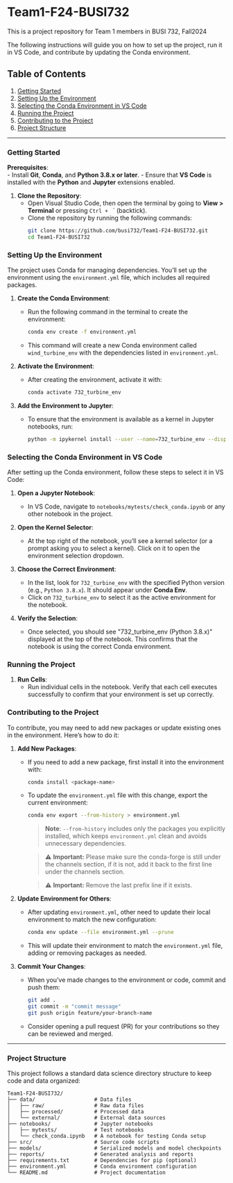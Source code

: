 # Team1-F24-BUSI732
This is a project repository for Team 1 members in BUSI 732, Fall2024

The following instructions will guide you on how to set up the project, run it in VS Code, and contribute by updating the Conda environment.

## Table of Contents
1. [Getting Started](#getting-started)
2. [Setting Up the Environment](#setting-up-the-environment)
3. [Selecting the Conda Environment in VS Code](#selecting-the-conda-environment-in-vs-code)
4. [Running the Project](#running-the-project)
5. [Contributing to the Project](#contributing-to-the-project)
6. [Project Structure](#project-structure)

---

### Getting Started

**Prerequisites**:  
    - Install **Git**, **Conda**, and **Python 3.8.x or later**. 
    - Ensure that **VS Code** is installed with the **Python** and **Jupyter** extensions enabled.  

1. **Clone the Repository**:
   - Open Visual Studio Code, then open the terminal by going to **View > Terminal** or pressing `Ctrl + ` ` (backtick).
   - Clone the repository by running the following commands:
     ```bash
     git clone https://github.com/busi732/Team1-F24-BUSI732.git
     cd Team1-F24-BUSI732
     ```

### Setting Up the Environment

The project uses Conda for managing dependencies. You’ll set up the environment using the `environment.yml` file, which includes all required packages.

1. **Create the Conda Environment**:
   - Run the following command in the terminal to create the environment:
     ```bash
     conda env create -f environment.yml
     ```
   - This command will create a new Conda environment called `wind_turbine_env` with the dependencies listed in `environment.yml`.

2. **Activate the Environment**:
   - After creating the environment, activate it with:
     ```bash
     conda activate 732_turbine_env
     ```

3. **Add the Environment to Jupyter**:
   - To ensure that the environment is available as a kernel in Jupyter notebooks, run:
     ```bash
     python -m ipykernel install --user --name=732_turbine_env --display-name "Python (732_turbine_env)"
     ```

### Selecting the Conda Environment in VS Code

After setting up the Conda environment, follow these steps to select it in VS Code:

1. **Open a Jupyter Notebook**:
   - In VS Code, navigate to `notebooks/mytests/check_conda.ipynb` or any other notebook in the project.

2. **Open the Kernel Selector**:
   - At the top right of the notebook, you’ll see a kernel selector (or a prompt asking you to select a kernel). Click on it to open the environment selection dropdown.

3. **Choose the Correct Environment**:
   - In the list, look for `732_turbine_env` with the specified Python version (e.g., `Python 3.8.x`). It should appear under **Conda Env**.
   - Click on `732_turbine_env` to select it as the active environment for the notebook.

4. **Verify the Selection**:
   - Once selected, you should see "732_turbine_env (Python 3.8.x)" displayed at the top of the notebook. This confirms that the notebook is using the correct Conda environment.

### Running the Project

1. **Run Cells**:
   - Run individual cells in the notebook. Verify that each cell executes successfully to confirm that your environment is set up correctly.

### Contributing to the Project

To contribute, you may need to add new packages or update existing ones in the environment. Here’s how to do it:

1. **Add New Packages**:
   - If you need to add a new package, first install it into the environment with:
     ```bash
     conda install <package-name>
     ```
   - To update the `environment.yml` file with this change, export the current environment:
     ```bash
     conda env export --from-history > environment.yml
     ```
     > **Note**: `--from-history` includes only the packages you explicitly installed, which keeps `environment.yml` clean and avoids unnecessary dependencies.

     > ⚠️ **Important:** Please make sure the conda-forge is still under the channels section, if it is not, add it back to the first line under the channels section.
     
     > ⚠️ **Important:** Remove the last prefix line if it exists.

2. **Update Environment for Others**:
   - After updating `environment.yml`, other need to update their local environment to match the new configuration:
     ```bash
     conda env update --file environment.yml --prune
     ```
   - This will update their environment to match the `environment.yml` file, adding or removing packages as needed.

3. **Commit Your Changes**:
   - When you’ve made changes to the environment or code, commit and push them:
     ```bash
     git add .
     git commit -m "commit message"
     git push origin feature/your-branch-name
     ```
   - Consider opening a pull request (PR) for your contributions so they can be reviewed and merged.

---

### Project Structure

This project follows a standard data science directory structure to keep code and data organized:

```plaintext
Team1-F24-BUSI732/
├── data/                   # Data files
│   ├── raw/                # Raw data files
│   ├── processed/          # Processed data
│   └── external/           # External data sources
├── notebooks/              # Jupyter notebooks
│   ├── mytests/            # Test notebooks
│   └── check_conda.ipynb   # A notebook for testing Conda setup
├── src/                    # Source code scripts
├── models/                 # Serialized models and model checkpoints
├── reports/                # Generated analysis and reports
├── requirements.txt        # Dependencies for pip (optional)
├── environment.yml         # Conda environment configuration
└── README.md               # Project documentation
